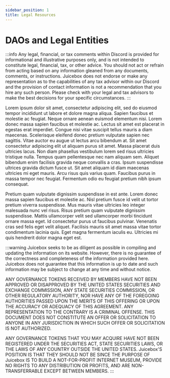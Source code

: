 ```yaml
---
sidebar_position: 1
title: Legal Resources
---
```


# DAOs and Legal Entities

:::info
Any legal, financial, or tax comments within Discord is provided for informational and illustrative purposes only, and is not intended to constitute legal, financial, tax, or other advice. You should not act or refrain from acting based on any information gleaned from any documents, comments, or instructions. Juicebox does not endorse or make any representation as to the capabilities of any tax advisor within our Discord and the provision of contact information is not a recommendation that you hire any such person. Please check with your legal and tax advisors to make the best decisions for your specific circumstances.
:::

Lorem ipsum dolor sit amet, consectetur adipiscing elit, sed do eiusmod tempor incididunt ut labore et dolore magna aliqua. Sapien faucibus et molestie ac feugiat. Neque ornare aenean euismod elementum nisi. Lorem donec massa sapien faucibus et molestie ac. Lectus sit amet est placerat in egestas erat imperdiet. Congue nisi vitae suscipit tellus mauris a diam maecenas. Scelerisque eleifend donec pretium vulputate sapien nec sagittis. Vitae auctor eu augue ut lectus arcu bibendum at. Sit amet consectetur adipiscing elit ut aliquam purus sit amet. Massa placerat duis ultricies lacus. Non diam phasellus vestibulum lorem sed risus ultricies tristique nulla. Tempus quam pellentesque nec nam aliquam sem. Aliquet bibendum enim facilisis gravida neque convallis a cras. Ipsum suspendisse ultrices gravida dictum fusce ut. Sit amet aliquam id diam maecenas ultricies mi eget mauris. Arcu risus quis varius quam. Faucibus purus in massa tempor nec feugiat. Fermentum odio eu feugiat pretium nibh ipsum consequat.

Pretium quam vulputate dignissim suspendisse in est ante. Lorem donec massa sapien faucibus et molestie ac. Nisl pretium fusce id velit ut tortor pretium viverra suspendisse. Mus mauris vitae ultricies leo integer malesuada nunc vel risus. Risus pretium quam vulputate dignissim suspendisse. Mattis ullamcorper velit sed ullamcorper morbi tincidunt ornare massa eget. Id consectetur purus ut faucibus pulvinar. Venenatis cras sed felis eget velit aliquet. Facilisis mauris sit amet massa vitae tortor condimentum lacinia quis. Eget magna fermentum iaculis eu. Ultricies mi quis hendrerit dolor magna eget est.

:::warning
Juicebox seeks to be as diligent as possible in compiling and updating the information on its website. However, there is no guarantee of the correctness and completeness of the information provided here. Juicebox does not guarantee that this information is up to date and such information may be subject to change at any time and without notice.

ANY GOVERNANCE TOKENS RECEIVED BY MEMBERS HAVE NOT BEEN APPROVED OR DISAPPROVED BY THE UNITED STATES SECURITIES AND EXCHANGE COMMISSION, ANY STATE SECURITIES COMMISSION, OR OTHER REGULATORY AUTHORITY, NOR HAVE ANY OF THE FOREGOING AUTHORITIES PASSED UPON THE MERITS OF THIS OFFERING OR UPON THE ACCURACY OR ADEQUACY OF THIS AGREEMENT. ANY REPRESENTATION TO THE CONTRARY IS A CRIMINAL OFFENSE. THIS DOCUMENT DOES NOT CONSTITUTE AN OFFER OR SOLICITATION TO ANYONE IN ANY JURISDICTION IN WHICH SUCH OFFER OR SOLICITATION IS NOT AUTHORIZED.

ANY GOVERNANCE TOKENS THAT YOU MAY ACQUIRE HAVE NOT BEEN REGISTERED UNDER THE SECURITIES ACT, STATE SECURITIES LAWS, OR THE LAWS OF ANY COUNTRY OUTSIDE THE UNITED STATES. Juicebox'S POSITION IS THAT THEY SHOULD NOT BE SINCE THE PURPOSE OF Juicebox IS TO BUILD A NOT-FOR-PROFIT INTERNET MUSEUM, PROVIDE NO RIGHTS TO ANY DISTRIBUTION OR PROFITS, AND ARE NON-TRANSFERRABLE EXCEPT BETWEEN MEMBERS.
:::
